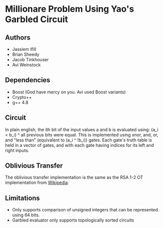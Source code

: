 Millionare Problem Using Yao's Garbled Circuit
=======
Authors
-----------
* Jassiem Ifill
* Brian Sheedy
* Jacob Tinkhouser
* Avi Weinstock

Dependencies
-----------
* Boost (God have mercy on you. Avi used Boost variants)
* Crypto++
* g++ 4.8

Circuit
-----------
In plain english, the ith bit of the input values a and b is evaluated using: (a_i < b_i) ^ all previous bits were equal.
This is implemented using xnor, and, or, and "less than" (equivalent to (a_i ^ !b_i)) gates. Each gate's truth table is held
in a vector of gates, and with each gate having indices for its left and right inputs.

Oblivious Transfer
-----------
The oblivious transfer implementation is the same as the RSA 1-2 OT implementation from 
[Wikipedia](https://en.wikipedia.org/wiki/Oblivious_transfer#1-2_oblivious_transfer).

Limitations
-----------
* Only supports comparison of unsigned integers that can be represented using 64 bits.
* Garbled evaluator only supports topologically sorted circuits
